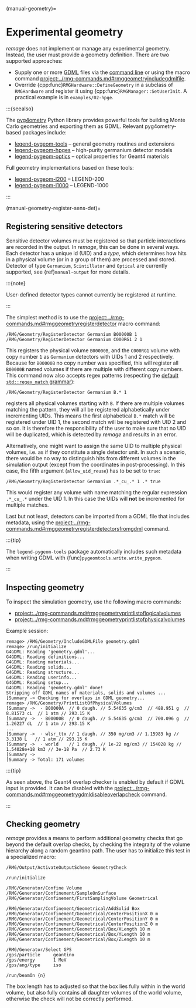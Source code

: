 (manual-geometry)=

# Experimental geometry

_remage_ does not implement or manage any experimental geometry. Instead, the
user must provide a geometry definition. There are two supported approaches:

- Supply one or more [GDML](https://gdml.web.cern.ch) files via the
  [command line](./running.md) or using the macro command
  <project:../rmg-commands.md#rmggeometryincludegdmlfile>.
- Override {cpp:func}`RMGHardware::DefineGeometry` in a subclass of
  `RMGHardware` and register it using {cpp:func}`RMGManager::SetUserInit`. A
  practical example is in `examples/02-hpge`.

:::{seealso}

The [pyg4ometry](https://pyg4ometry.readthedocs.io) Python library provides
powerful tools for building Monte Carlo geometries and exporting them as GDML.
Relevant pyg4ometry-based packages include:

- [legend-pygeom-tools](https://legend-pygeom-tools.readthedocs.io) – general
  geometry routines and extensions
- [legend-pygeom-hpges](https://legend-pygeom-hpges.readthedocs.io) –
  high-purity germanium detector models
- [legend-pygeom-optics](https://legend-pygeom-optics.readthedocs.io) – optical
  properties for Geant4 materials

Full geometry implementations based on these tools:

- [legend-pygeom-l200](https://github.com/legend-exp/legend-pygeom-l200) –
  LEGEND-200
- [legend-pygeom-l1000](https://github.com/legend-exp/legend-pygeom-l1000) –
  LEGEND-1000

:::

(manual-geometry-register-sens-det)=

## Registering sensitive detectors

Sensitive detector volumes must be registered so that particle interactions are
recorded in the output. In _remage_, this can be done in several ways. Each
detector has a unique id (UID) and a _type_, which determines how hits in a
physical volume (or in a group of them) are processed and stored. Detector of
type `Germanium`, `Scintillator` and `Optical` are currently supported, see
{ref}`manual-output` for more details.

:::{note}

User-defined detector types cannot currently be registered at runtime.

:::

The simplest method is to use the
<project:../rmg-commands.md#rmggeometryregisterdetector> macro command:

```geant4
/RMG/Geometry/RegisterDetector Germanium B00000B 1
/RMG/Geometry/RegisterDetector Germanium C000RG1 2 1
```

This registers the physical volume `B00000B`, and the `C000RG1` volume with copy
number `1` as `Germanium` detectors with UIDs 1 and 2 respectively. Because for
`B00000B` no copy number was specified, this will register all `B00000B` named
volumes if there are multiple with different copy numbers. This command now also
accepts regex patterns (respecting the
[default `std::regex_match` grammar](https://en.cppreference.com/w/cpp/regex/ecmascript.html)):

```geant4
/RMG/Geometry/RegisterDetector Germanium B.* 1
```

registers all physical volumes starting with `B`. If there are multiple volumes
matching the pattern, they will all be registered alphabetically under
incrementing UIDs. This means the first alphabetical `B.*` match will be
registered under UID 1, the second match will be registered with UID 2 and so
on. It is therefore the responsibility of the user to make sure that no UID will
be duplicated, which is detected by _remage_ and results in an error.

Alternatively, one might want to assign the same UID to multiple physical
volumes, i.e. as if they constitute a single detector unit. In such a scenario,
there would be no way to distinguish hits from different volumes in the
simulation output (except from the coordinates in post-processing). In this
case, the fifth argument (`allow_uid_reuse`) has to be set to `true`:

```geant4
/RMG/Geometry/RegisterDetector Germanium .*_cu_.* 1 .* true
```

This would register any volume with name matching the regular expression
`.*_cu_.*` under the UID 1. In this case the UIDs will **not** be incremented
for multiple matches.

Last but not least, detectors can be imported from a GDML file that includes
metadata, using the
<project:../rmg-commands.md#rmggeometryregisterdetectorsfromgdml> command.

:::{tip}

The `legend-pygeom-tools` package automatically includes such metadata when
writing GDML with {func}`pygeomtools.write.write_pygeom`.

:::

## Inspecting geometry

To inspect the simulation geometry, use the following macro commands:

- <project:../rmg-commands.md#rmggeometryprintlistoflogicalvolumes>
- <project:../rmg-commands.md#rmggeometryprintlistofphysicalvolumes>

Example session:

```remage
remage> /RMG/Geometry/IncludeGDMLFile geometry.gdml
remage> /run/initialize
G4GDML: Reading 'geometry.gdml'...
G4GDML: Reading definitions...
G4GDML: Reading materials...
G4GDML: Reading solids...
G4GDML: Reading structure...
G4GDML: Reading userinfo...
G4GDML: Reading setup...
G4GDML: Reading 'geometry.gdml' done!
Stripping off GDML names of materials, solids and volumes ...
[Summary -> Checking for overlaps in GDML geometry...
remage> /RMG/Geometry/PrintListOfPhysicalVolumes
[Summary ->  · B00000A  // 0 daugh. // 5.54635 g/cm3  // 488.951 g  // 8.81573 cL  // 1 atm // 293.15 K
[Summary ->  · B00000B  // 0 daugh. // 5.54635 g/cm3  // 700.096 g  // 1.26227 dL  // 1 atm // 293.15 K
...
[Summary ->  · wlsr_ttx // 1 daugh. // 350 mg/cm3 // 1.15983 kg // 3.3138 L   // 1 atm // 293.15 K
[Summary ->  · world    // 1 daugh. // 1e-22 mg/cm3 // 154028 kg // 1.54028e+18 km3 // 3e-18 Pa  // 2.73 K
[Summary ->
[Summary -> Total: 171 volumes
```

:::{tip}

As seen above, the Geant4 overlap checker is enabled by default if GDML input is
provided. It can be disabled with the
<project:../rmg-commands.md#rmggeometrygdmldisableoverlapcheck> command.

:::

## Checking geometry

_remage_ provides a means to perform additional geometry checks that go beyond
the default overlap checks, by checking the integraity of the volume hierarchy
along a random geantino path. The user has to initialize this test in a
specialized macro:

```geant4
/RMG/Output/ActivateOutputScheme GeometryCheck

/run/initialize

/RMG/Generator/Confine Volume
/RMG/Generator/Confinement/SampleOnSurface
/RMG/Generator/Confinement/FirstSamplingVolume Geometrical

/RMG/Generator/Confinement/Geometrical/AddSolid Box
/RMG/Generator/Confinement/Geometrical/CenterPositionX 0 m
/RMG/Generator/Confinement/Geometrical/CenterPositionY 0 m
/RMG/Generator/Confinement/Geometrical/CenterPositionZ 0 m
/RMG/Generator/Confinement/Geometrical/Box/XLength 10 m
/RMG/Generator/Confinement/Geometrical/Box/YLength 10 m
/RMG/Generator/Confinement/Geometrical/Box/ZLength 10 m

/RMG/Generator/Select GPS
/gps/particle     geantino
/gps/energy       1 MeV
/gps/ang/type     iso

/run/beamOn {n}
```

The box length has to adjusted so that the box lies fully within in the world
volume, but also fully contains all daughter volumes of the world volume,
otherwise the check will not be correctly performed.

